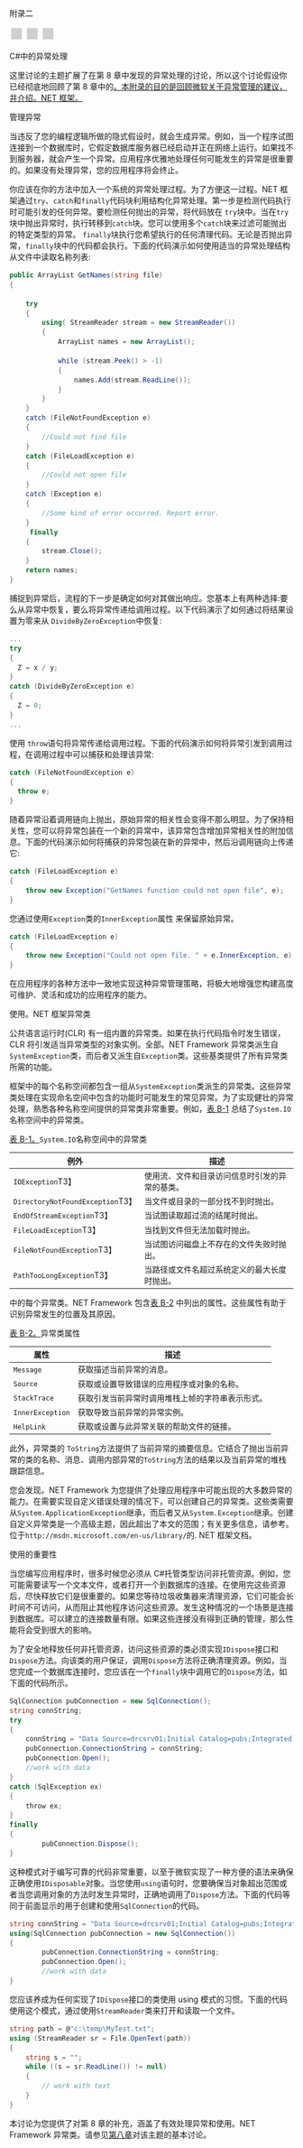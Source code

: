 附录二

![image](img/frontdot.jpg)

C#中的异常处理

这里讨论的主题扩展了在第 8 章中发现的异常处理的讨论，所以这个讨论假设你已经彻底地回顾了第 8 章中的[。本附录的目的是回顾微软关于异常管理的建议，并介绍。NET 框架。](08.html)

管理异常

当违反了您的编程逻辑所做的隐式假设时，就会生成异常。例如，当一个程序试图连接到一个数据库时，它假定数据库服务器已经启动并正在网络上运行。如果找不到服务器，就会产生一个异常。应用程序优雅地处理任何可能发生的异常是很重要的。如果没有处理异常，您的应用程序将会终止。

你应该在你的方法中加入一个系统的异常处理过程。为了方便这一过程。NET 框架通过`try`、`catch`和`finally`代码块利用结构化异常处理。第一步是检测代码执行时可能引发的任何异常。要检测任何抛出的异常，将代码放在 `try`块中。当在`try`块中抛出异常时，执行转移到`catch`块。您可以使用多个`catch`块来过滤可能抛出的特定类型的异常。 `finally`块执行您希望执行的任何清理代码。无论是否抛出异常，`finally`块中的代码都会执行。下面的代码演示如何使用适当的异常处理结构从文件中读取名称列表:

```cs
public ArrayList GetNames(string file)
{

    try
    {
        using( StreamReader stream = new StreamReader())
        {
            ArrayList names = new ArrayList();

            while (stream.Peek() > -1)
            {
                names.Add(stream.ReadLine());
            }
        }
    }
    catch (FileNotFoundException e)
    {
        //Could not find file
    }
    catch (FileLoadException e)
    {
        //Could not open file
    }
    catch (Exception e)
    {
        //Some kind of error occurred. Report error.
    }
     finally
    {
        stream.Close();
    }
    return names;
}
```

捕捉到异常后，流程的下一步是确定如何对其做出响应。您基本上有两种选择:要么从异常中恢复，要么将异常传递给调用过程。以下代码演示了如何通过将结果设置为零来从 `DivideByZeroException`中恢复:

```cs
... 
try
{
  Z = x / y;
}
catch (DivideByZeroException e)
{
  Z = 0;
}
... 
```

使用 `throw`语句将异常传递给调用过程。下面的代码演示如何将异常引发到调用过程，在调用过程中可以捕获和处理该异常:

```cs
catch (FileNotFoundException e)
{
  throw e;
}
```

随着异常沿着调用链向上抛出，原始异常的相关性会变得不那么明显。为了保持相关性，您可以将异常包装在一个新的异常中，该异常包含增加异常相关性的附加信息。下面的代码演示如何将捕获的异常包装在新的异常中，然后沿调用链向上传递它:

```cs
catch (FileLoadException e)
{
    throw new Exception("GetNames function could not open file", e);
}
```

您通过使用`Exception`类的`InnerException`属性 来保留原始异常。

```cs
catch (FileLoadException e)
{
    throw new Exception("Could not open file. " + e.InnerException, e);
}
```

在应用程序的各种方法中一致地实现这种异常管理策略，将极大地增强您构建高度可维护、灵活和成功的应用程序的能力。

使用。NET 框架异常类

公共语言运行时(CLR) 有一组内置的异常类。如果在执行代码指令时发生错误，CLR 将引发适当异常类型的对象实例。全部。NET Framework 异常类派生自`SystemException`类，而后者又派生自`Exception`类。这些基类提供了所有异常类所需的功能。

框架中的每个名称空间都包含一组从`SystemException`类派生的异常类。这些异常类处理在实现命名空间中包含的功能时可能发生的常见异常。为了实现健壮的异常处理，熟悉各种名称空间提供的异常类非常重要。例如，[表 B-1](#Tab1) 总结了`System.IO`名称空间中的异常类。

[表 B-1。](#_Tab1)`System.IO`名称空间中的异常类

| 例外 | **描述** |
| --- | --- |
| `IOException`T3】 | 使用流、文件和目录访问信息时引发的异常的基类。 |
| `DirectoryNotFoundException`T3】 | 当文件或目录的一部分找不到时抛出。 |
| `EndOfStreamException`T3】 | 当试图读取超过流的结尾时抛出。 |
| `FileLoadException`T3】 | 当找到文件但无法加载时抛出。 |
| `FileNotFoundException`T3】 | 当试图访问磁盘上不存在的文件失败时抛出。 |
| `PathTooLongException`T3】 | 当路径或文件名超过系统定义的最大长度时抛出。 |

中的每个异常类。NET Framework 包含[表 B-2](#Tab2) 中列出的属性。这些属性有助于识别异常发生的位置及其原因。

[表 B-2。](#_Tab2)异常类属性

| **属性** | **描述** |
| --- | --- |
| `Message` | 获取描述当前异常的消息。 |
| `Source` | 获取或设置导致错误的应用程序或对象的名称。 |
| `StackTrace` | 获取引发当前异常时调用堆栈上帧的字符串表示形式。 |
| `InnerException` | 获取导致当前异常的异常实例。 |
| `HelpLink` | 获取或设置与此异常关联的帮助文件的链接。 |

此外，异常类的 `ToString`方法提供了当前异常的摘要信息。它结合了抛出当前异常的类的名称、消息、调用内部异常的`ToString`方法的结果以及当前异常的堆栈跟踪信息。

您会发现。NET Framework 为您提供了处理应用程序中可能出现的大多数异常的能力。在需要实现自定义错误处理的情况下，可以创建自己的异常类。这些类需要从`System.ApplicationException`继承，而后者又从`System.Exception`继承。创建自定义异常类是一个高级主题，因此超出了本文的范围；有关更多信息，请参考。位于`http://msdn.microsoft.com/en-us/library/`的. NET 框架文档。

使用的重要性

当您编写应用程序时，很多时候您必须从 C#托管类型访问非托管资源。例如，您可能需要读写一个文本文件，或者打开一个到数据库的连接。在使用完这些资源后，尽快释放它们是很重要的。如果您等待垃圾收集器来清理资源，它们可能会长时间不可访问，从而阻止其他程序访问这些资源。发生这种情况的一个场景是连接到数据库。可以建立的连接数量有限。如果这些连接没有得到正确的管理，那么性能将会受到很大的影响。

为了安全地释放任何非托管资源，访问这些资源的类必须实现`IDispose`接口和`Dispose`方法。向该类的用户保证，调用`Dispose`方法将正确清理资源。例如，当您完成一个数据库连接时，您应该在一个`finally`块中调用它的`Dispose`方法，如下面的代码所示。

```cs
SqlConnection pubConnection = new SqlConnection();
string connString;
try
{
    connString = "Data Source=drcsrv01;Initial Catalog=pubs;Integrated Security=True";
    pubConnection.ConnectionString = connString;
    pubConnection.Open();
    //work with data
}
catch (SqlException ex)
{
    throw ex;
}
finally
{
        pubConnection.Dispose();
}
```

这种模式对于编写可靠的代码非常重要，以至于微软实现了一种方便的语法来确保正确使用`IDisposable`对象。当您使用`using`语句时，您要确保当对象超出范围或者当您调用对象的方法时发生异常时，正确地调用了`Dispose`方法。下面的代码等同于前面显示的用于创建和使用`SqlConnection`的代码。

```cs
string connString = "Data Source=drcsrv01;Initial Catalog=pubs;Integrated Security=True";
using(SqlConnection pubConnection = new SqlConnection())
{
        pubConnection.ConnectionString = connString;
        pubConnection.Open();
        //work with data
}
```

您应该养成为任何实现了`IDispose`接口的类使用 using 模式的习惯。下面的代码使用这个模式，通过使用`StreamReader`类来打开和读取一个文件。

```cs
string path = @"c:\temp\MyTest.txt";
using (StreamReader sr = File.OpenText(path))
{
    string s = "";
    while ((s = sr.ReadLine()) != null)
    {
        // work with text
    }
}
```

本讨论为您提供了对第 8 章的补充，涵盖了有效处理异常和使用。NET Framework 异常类。请参见[第八章](08.html)对该主题的基本讨论。